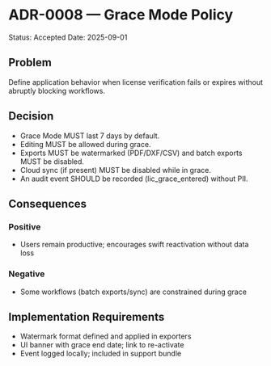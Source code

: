 # ADR-0008 — Grace Mode Policy

Status: Accepted
Date: 2025-09-01

## Problem
Define application behavior when license verification fails or expires without abruptly blocking workflows.

## Decision
- Grace Mode MUST last 7 days by default.
- Editing MUST be allowed during grace.
- Exports MUST be watermarked (PDF/DXF/CSV) and batch exports MUST be disabled.
- Cloud sync (if present) MUST be disabled while in grace.
- An audit event SHOULD be recorded (lic_grace_entered) without PII.

## Consequences
### Positive
- Users remain productive; encourages swift reactivation without data loss

### Negative
- Some workflows (batch exports/sync) are constrained during grace

## Implementation Requirements
- Watermark format defined and applied in exporters
- UI banner with grace end date; link to re-activate
- Event logged locally; included in support bundle

